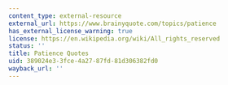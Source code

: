 ```yaml
---
content_type: external-resource
external_url: https://www.brainyquote.com/topics/patience
has_external_license_warning: true
license: https://en.wikipedia.org/wiki/All_rights_reserved
status: ''
title: Patience Quotes
uid: 389024e3-3fce-4a27-87fd-81d306382fd0
wayback_url: ''
---
```

